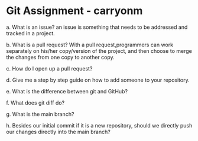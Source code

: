 # Git Assignment - carryonm
a. What is an issue?
an issue is something that needs to be addressed and tracked in a project.

b. What is a pull request?
With a pull request,programmers can work separately on his/her copy/version of the project, and then choose to merge the changes from one copy to another copy.  

c. How do I open up a pull request?

d. Give me a step by step guide on how to add someone to your repository.

e. What is the difference between git and GitHub?

f. What does git diff do?

g. What is the main branch?

h. Besides our initial commit if it is a new repository, should we directly push our changes directly into the main branch?